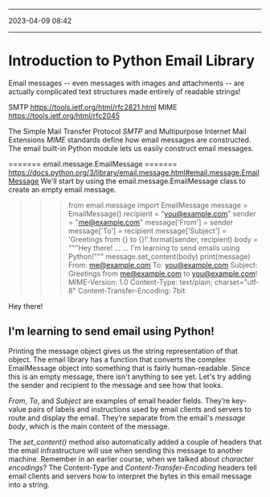 *********************
  2023-04-09  08:42
*********************
# Introduction to Python Email Library

Email messages -- even messages with images and attachments -- are actually complicated text structures made entirely of readable strings!

SMTP
https://tools.ietf.org/html/rfc2821.html
MIME
https://tools.ietf.org/html/rfc2045

The Simple Mail Transfer Protocol *SMTP* and Multipurpose Internet Mail Extensions *MIME* standards define how email messages are constructed. The email built-in Python module lets us easily construct email messages.

======= email.message.EmailMessage =======
https://docs.python.org/3/library/email.message.html#email.message.EmailMessage
We'll start by using the email.message.EmailMessage class to create an empty email message.
>>> from email.message import EmailMessage
>>> message = EmailMessage()
>>> recipient = "you@example.com"
>>> sender = "me@example.com"
>>> message['From'] = sender
>>> message['To'] = recipient
>>> message['Subject'] = 'Greetings from {} to {}!'.format(sender, recipient)
>>> body = """Hey there!
...
... I'm learning to send emails using Python!"""
>>> message.set_content(body)
>>> print(message)
From: me@example.com
To: you@example.com
Subject: Greetings from me@example.com to you@example.com!
MIME-Version: 1.0
Content-Type: text/plain; charset="utf-8"
Content-Transfer-Encoding: 7bit

Hey there!

I'm learning to send email using Python!
----------------------------------------

Printing the message object gives us the string representation of that object. The email library has a function that converts the complex EmailMessage object into something that is fairly human-readable. Since this is an empty message, there isn't anything to see yet. Let's try adding the sender and recipient to the message and see how that looks.

*From*, *To*, and *Subject* are examples of email header fields. They’re key-value pairs of labels and instructions used by email clients and servers to route and display the email. They’re separate from the email's *message body*, which is the main content of the message.

The *set_content()* method also automatically added a couple of headers that the email infrastructure will use when sending this message to another machine. Remember in an earlier course, when we talked about *character encodings*? The Content-Type and *Content-Transfer-Encoding* headers tell email clients and servers how to interpret the bytes in this email message into a string.